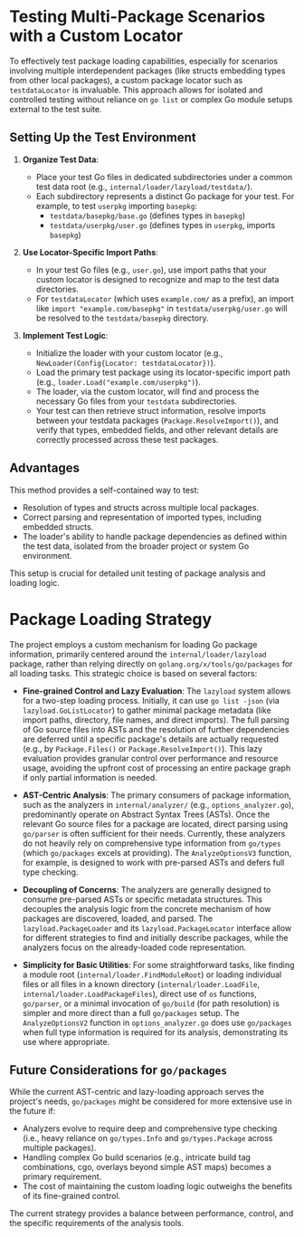 # Testing Multi-Package Scenarios with a Custom Locator

To effectively test package loading capabilities, especially for scenarios involving multiple interdependent packages (like structs embedding types from other local packages), a custom package locator such as `testdataLocator` is invaluable. This approach allows for isolated and controlled testing without reliance on `go list` or complex Go module setups external to the test suite.

## Setting Up the Test Environment

1.  **Organize Test Data**:
    *   Place your test Go files in dedicated subdirectories under a common test data root (e.g., `internal/loader/lazyload/testdata/`).
    *   Each subdirectory represents a distinct Go package for your test. For example, to test `userpkg` importing `basepkg`:
        *   `testdata/basepkg/base.go` (defines types in `basepkg`)
        *   `testdata/userpkg/user.go` (defines types in `userpkg`, imports `basepkg`)

2.  **Use Locator-Specific Import Paths**:
    *   In your test Go files (e.g., `user.go`), use import paths that your custom locator is designed to recognize and map to the test data directories.
    *   For `testdataLocator` (which uses `example.com/` as a prefix), an import like `import "example.com/basepkg"` in `testdata/userpkg/user.go` will be resolved to the `testdata/basepkg` directory.

3.  **Implement Test Logic**:
    *   Initialize the loader with your custom locator (e.g., `NewLoader(Config{Locator: testdataLocator})`).
    *   Load the primary test package using its locator-specific import path (e.g., `loader.Load("example.com/userpkg")`).
    *   The loader, via the custom locator, will find and process the necessary Go files from your `testdata` subdirectories.
    *   Your test can then retrieve struct information, resolve imports between your testdata packages (`Package.ResolveImport()`), and verify that types, embedded fields, and other relevant details are correctly processed across these test packages.

## Advantages

This method provides a self-contained way to test:
-   Resolution of types and structs across multiple local packages.
-   Correct parsing and representation of imported types, including embedded structs.
-   The loader's ability to handle package dependencies as defined within the test data, isolated from the broader project or system Go environment.

This setup is crucial for detailed unit testing of package analysis and loading logic.

# Package Loading Strategy

The project employs a custom mechanism for loading Go package information, primarily centered around the `internal/loader/lazyload` package, rather than relying directly on `golang.org/x/tools/go/packages` for all loading tasks. This strategic choice is based on several factors:

-   **Fine-grained Control and Lazy Evaluation**:
    The `lazyload` system allows for a two-step loading process. Initially, it can use `go list -json` (via `lazyload.GoListLocator`) to gather minimal package metadata (like import paths, directory, file names, and direct imports). The full parsing of Go source files into ASTs and the resolution of further dependencies are deferred until a specific package's details are actually requested (e.g., by `Package.Files()` or `Package.ResolveImport()`). This lazy evaluation provides granular control over performance and resource usage, avoiding the upfront cost of processing an entire package graph if only partial information is needed.

-   **AST-Centric Analysis**:
    The primary consumers of package information, such as the analyzers in `internal/analyzer/` (e.g., `options_analyzer.go`), predominantly operate on Abstract Syntax Trees (ASTs). Once the relevant Go source files for a package are located, direct parsing using `go/parser` is often sufficient for their needs. Currently, these analyzers do not heavily rely on comprehensive type information from `go/types` (which `go/packages` excels at providing). The `AnalyzeOptionsV3` function, for example, is designed to work with pre-parsed ASTs and defers full type checking.

-   **Decoupling of Concerns**:
    The analyzers are generally designed to consume pre-parsed ASTs or specific metadata structures. This decouples the analysis logic from the concrete mechanism of how packages are discovered, loaded, and parsed. The `lazyload.PackageLoader` and its `lazyload.PackageLocator` interface allow for different strategies to find and initially describe packages, while the analyzers focus on the already-loaded code representation.

-   **Simplicity for Basic Utilities**:
    For some straightforward tasks, like finding a module root (`internal/loader.FindModuleRoot`) or loading individual files or all files in a known directory (`internal/loader.LoadFile`, `internal/loader.LoadPackageFiles`), direct use of `os` functions, `go/parser`, or a minimal invocation of `go/build` (for path resolution) is simpler and more direct than a full `go/packages` setup. The `AnalyzeOptionsV2` function in `options_analyzer.go` does use `go/packages` when full type information is required for its analysis, demonstrating its use where appropriate.

## Future Considerations for `go/packages`

While the current AST-centric and lazy-loading approach serves the project's needs, `go/packages` might be considered for more extensive use in the future if:
-   Analyzers evolve to require deep and comprehensive type checking (i.e., heavy reliance on `go/types.Info` and `go/types.Package` across multiple packages).
-   Handling complex Go build scenarios (e.g., intricate build tag combinations, cgo, overlays beyond simple AST maps) becomes a primary requirement.
-   The cost of maintaining the custom loading logic outweighs the benefits of its fine-grained control.

The current strategy provides a balance between performance, control, and the specific requirements of the analysis tools.
